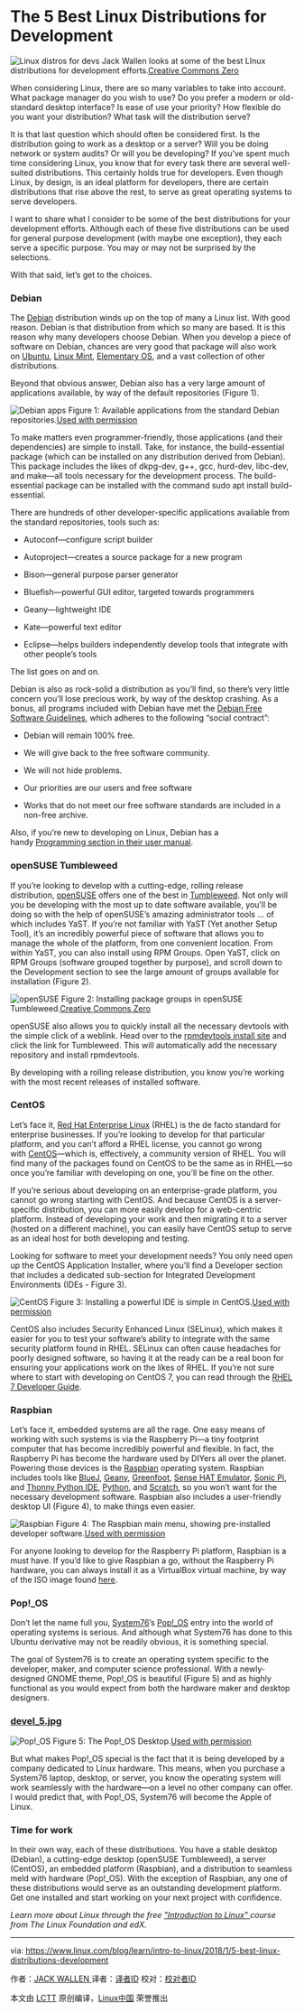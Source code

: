 The 5 Best Linux Distributions for Development
============================================================

![Linux distros for devs](https://www.linux.com/sites/lcom/files/styles/rendered_file/public/king-penguins_1920.jpg?itok=qmy8htw6 "Linux distros for devs")
Jack Wallen looks at some of the best LInux distributions for development efforts.[Creative Commons Zero][6]

When considering Linux, there are so many variables to take into account. What package manager do you wish to use? Do you prefer a modern or old-standard desktop interface? Is ease of use your priority? How flexible do you want your distribution? What task will the distribution serve?

It is that last question which should often be considered first. Is the distribution going to work as a desktop or a server? Will you be doing network or system audits? Or will you be developing? If you’ve spent much time considering Linux, you know that for every task there are several well-suited distributions. This certainly holds true for developers. Even though Linux, by design, is an ideal platform for developers, there are certain distributions that rise above the rest, to serve as great operating systems to serve developers.

I want to share what I consider to be some of the best distributions for your development efforts. Although each of these five distributions can be used for general purpose development (with maybe one exception), they each serve a specific purpose. You may or may not be surprised by the selections.

With that said, let’s get to the choices.

### Debian

The [Debian][14] distribution winds up on the top of many a Linux list. With good reason. Debian is that distribution from which so many are based. It is this reason why many developers choose Debian. When you develop a piece of software on Debian, chances are very good that package will also work on [Ubuntu][15], [Linux Mint][16], [Elementary OS][17], and a vast collection of other distributions.

Beyond that obvious answer, Debian also has a very large amount of applications available, by way of the default repositories (Figure 1).

![Debian apps](https://www.linux.com/sites/lcom/files/styles/rendered_file/public/devel_1.jpg?itok=3mpkS3Kp "Debian apps")
Figure 1: Available applications from the standard Debian repositories.[Used with permission][1]

To make matters even programmer-friendly, those applications (and their dependencies) are simple to install. Take, for instance, the build-essential package (which can be installed on any distribution derived from Debian). This package includes the likes of dkpg-dev, g++, gcc, hurd-dev, libc-dev, and make—all tools necessary for the development process. The build-essential package can be installed with the command sudo apt install build-essential.

There are hundreds of other developer-specific applications available from the standard repositories, tools such as:

*   Autoconf—configure script builder

*   Autoproject—creates a source package for a new program

*   Bison—general purpose parser generator

*   Bluefish—powerful GUI editor, targeted towards programmers

*   Geany—lightweight IDE

*   Kate—powerful text editor

*   Eclipse—helps builders independently develop tools that integrate with other people’s tools

The list goes on and on.

Debian is also as rock-solid a distribution as you’ll find, so there’s very little concern you’ll lose precious work, by way of the desktop crashing. As a bonus, all programs included with Debian have met the [Debian Free Software Guidelines][18], which adheres to the following “social contract”:

*   Debian will remain 100% free.

*   We will give back to the free software community.

*   We will not hide problems.

*   Our priorities are our users and free software

*   Works that do not meet our free software standards are included in a non-free archive.

Also, if you’re new to developing on Linux, Debian has a handy [Programming section in their user manual][19].

### openSUSE Tumbleweed

If you’re looking to develop with a cutting-edge, rolling release distribution, [openSUSE][20] offers one of the best in [Tumbleweed][21]. Not only will you be developing with the most up to date software available, you’ll be doing so with the help of openSUSE’s amazing administrator tools … of which includes YaST. If you’re not familiar with YaST (Yet another Setup Tool), it’s an incredibly powerful piece of software that allows you to manage the whole of the platform, from one convenient location. From within YaST, you can also install using RPM Groups. Open YaST, click on RPM Groups (software grouped together by purpose), and scroll down to the Development section to see the large amount of groups available for installation (Figure 2).


![openSUSE](https://www.linux.com/sites/lcom/files/styles/rendered_file/public/devel_2.jpg?itok=EeCjn1cx "openSUSE")
Figure 2: Installing package groups in openSUSE Tumbleweed.[Creative Commons Zero][2]

openSUSE also allows you to quickly install all the necessary devtools with the simple click of a weblink. Head over to the [rpmdevtools install site][22] and click the link for Tumbleweed. This will automatically add the necessary repository and install rpmdevtools.

By developing with a rolling release distribution, you know you’re working with the most recent releases of installed software.

### CentOS

Let’s face it, [Red Hat Enterprise Linux][23] (RHEL) is the de facto standard for enterprise businesses. If you’re looking to develop for that particular platform, and you can’t afford a RHEL license, you cannot go wrong with [CentOS][24]—which is, effectively, a community version of RHEL. You will find many of the packages found on CentOS to be the same as in RHEL—so once you’re familiar with developing on one, you’ll be fine on the other.

If you’re serious about developing on an enterprise-grade platform, you cannot go wrong starting with CentOS. And because CentOS is a server-specific distribution, you can more easily develop for a web-centric platform. Instead of developing your work and then migrating it to a server (hosted on a different machine), you can easily have CentOS setup to serve as an ideal host for both developing and testing.

Looking for software to meet your development needs? You only need open up the CentOS Application Installer, where you’ll find a Developer section that includes a dedicated sub-section for Integrated Development Environments (IDEs - Figure 3).

![CentOS](https://www.linux.com/sites/lcom/files/styles/rendered_file/public/devel_3.jpg?itok=0oe4zj9j "CentOS")
Figure 3: Installing a powerful IDE is simple in CentOS.[Used with permission][3]

CentOS also includes Security Enhanced Linux (SELinux), which makes it easier for you to test your software’s ability to integrate with the same security platform found in RHEL. SELinux can often cause headaches for poorly designed software, so having it at the ready can be a real boon for ensuring your applications work on the likes of RHEL. If you’re not sure where to start with developing on CentOS 7, you can read through the [RHEL 7 Developer Guide][25].

### Raspbian

Let’s face it, embedded systems are all the rage. One easy means of working with such systems is via the Raspberry Pi—a tiny footprint computer that has become incredibly powerful and flexible. In fact, the Raspberry Pi has become the hardware used by DIYers all over the planet. Powering those devices is the [Raspbian][26] operating system. Raspbian includes tools like [BlueJ][27], [Geany][28], [Greenfoot][29], [Sense HAT Emulator][30], [Sonic Pi][31], and [Thonny Python IDE][32], [Python][33], and [Scratch][34], so you won’t want for the necessary development software. Raspbian also includes a user-friendly desktop UI (Figure 4), to make things even easier.

![Raspbian](https://www.linux.com/sites/lcom/files/styles/rendered_file/public/devel_4.jpg?itok=VLoYak6L "Raspbian")
Figure 4: The Raspbian main menu, showing pre-installed developer software.[Used with permission][4]

For anyone looking to develop for the Raspberry Pi platform, Raspbian is a must have. If you’d like to give Raspbian a go, without the Raspberry Pi hardware, you can always install it as a VirtualBox virtual machine, by way of the ISO image found [here][35].

### Pop!_OS

Don’t let the name full you, [System76][36]’s [Pop!_OS][37] entry into the world of operating systems is serious. And although what System76 has done to this Ubuntu derivative may not be readily obvious, it is something special.

The goal of System76 is to create an operating system specific to the developer, maker, and computer science professional. With a newly-designed GNOME theme, Pop!_OS is beautiful (Figure 5) and as highly functional as you would expect from both the hardware maker and desktop designers.

### [devel_5.jpg][11]

![Pop!_OS](https://www.linux.com/sites/lcom/files/styles/rendered_file/public/devel_5.jpg?itok=n4K7k7Gd "Pop!_OS")
Figure 5: The Pop!_OS Desktop.[Used with permission][5]

But what makes Pop!_OS special is the fact that it is being developed by a company dedicated to Linux hardware. This means, when you purchase a System76 laptop, desktop, or server, you know the operating system will work seamlessly with the hardware—on a level no other company can offer. I would predict that, with Pop!_OS, System76 will become the Apple of Linux.

### Time for work

In their own way, each of these distributions. You have a stable desktop (Debian), a cutting-edge desktop (openSUSE Tumbleweed), a server (CentOS), an embedded platform (Raspbian), and a distribution to seamless meld with hardware (Pop!_OS). With the exception of Raspbian, any one of these distributions would serve as an outstanding development platform. Get one installed and start working on your next project with confidence.

 _Learn more about Linux through the free ["Introduction to Linux" ][13]course from The Linux Foundation and edX._

--------------------------------------------------------------------------------

via: https://www.linux.com/blog/learn/intro-to-linux/2018/1/5-best-linux-distributions-development

作者：[JACK WALLEN ][a]
译者：[译者ID](https://github.com/译者ID)
校对：[校对者ID](https://github.com/校对者ID)

本文由 [LCTT](https://github.com/LCTT/TranslateProject) 原创编译，[Linux中国](https://linux.cn/) 荣誉推出

[a]:https://www.linux.com/users/jlwallen
[1]:https://www.linux.com/licenses/category/used-permission
[2]:https://www.linux.com/licenses/category/creative-commons-zero
[3]:https://www.linux.com/licenses/category/used-permission
[4]:https://www.linux.com/licenses/category/used-permission
[5]:https://www.linux.com/licenses/category/used-permission
[6]:https://www.linux.com/licenses/category/creative-commons-zero
[7]:https://www.linux.com/files/images/devel1jpg
[8]:https://www.linux.com/files/images/devel2jpg
[9]:https://www.linux.com/files/images/devel3jpg
[10]:https://www.linux.com/files/images/devel4jpg
[11]:https://www.linux.com/files/images/devel5jpg
[12]:https://www.linux.com/files/images/king-penguins1920jpg
[13]:https://training.linuxfoundation.org/linux-courses/system-administration-training/introduction-to-linux
[14]:https://www.debian.org/
[15]:https://www.ubuntu.com/
[16]:https://linuxmint.com/
[17]:https://elementary.io/
[18]:https://www.debian.org/social_contract
[19]:https://www.debian.org/doc/manuals/debian-reference/ch12.en.html
[20]:https://www.opensuse.org/
[21]:https://en.opensuse.org/Portal:Tumbleweed
[22]:https://software.opensuse.org/download.html?project=devel%3Atools&package=rpmdevtools
[23]:https://www.redhat.com/en/technologies/linux-platforms/enterprise-linux
[24]:https://www.centos.org/
[25]:https://access.redhat.com/documentation/en-us/red_hat_enterprise_linux/7/pdf/developer_guide/Red_Hat_Enterprise_Linux-7-Developer_Guide-en-US.pdf
[26]:https://www.raspberrypi.org/downloads/raspbian/
[27]:https://www.bluej.org/
[28]:https://www.geany.org/
[29]:https://www.greenfoot.org/
[30]:https://www.raspberrypi.org/blog/sense-hat-emulator/
[31]:http://sonic-pi.net/
[32]:http://thonny.org/
[33]:https://www.python.org/
[34]:https://scratch.mit.edu/
[35]:http://rpf.io/x86iso
[36]:https://system76.com/
[37]:https://system76.com/pop
